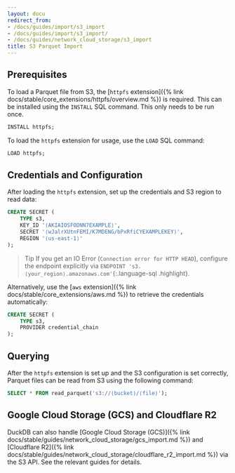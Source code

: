 ```yaml
---
layout: docu
redirect_from:
- /docs/guides/import/s3_import
- /docs/guides/import/s3_import/
- /docs/guides/network_cloud_storage/s3_import
title: S3 Parquet Import
---
```


## Prerequisites

To load a Parquet file from S3, the [`httpfs` extension]({% link docs/stable/core_extensions/httpfs/overview.md %}) is required. This can be installed using the `INSTALL` SQL command. This only needs to be run once.

```sql
INSTALL httpfs;
```

To load the `httpfs` extension for usage, use the `LOAD` SQL command:

```sql
LOAD httpfs;
```

## Credentials and Configuration

After loading the `httpfs` extension, set up the credentials and S3 region to read data:

```sql
CREATE SECRET (
    TYPE s3,
    KEY_ID '⟨AKIAIOSFODNN7EXAMPLE⟩',
    SECRET '⟨wJalrXUtnFEMI/K7MDENG/bPxRfiCYEXAMPLEKEY⟩',
    REGION '⟨us-east-1⟩'
);
```

> Tip If you get an IO Error (`Connection error for HTTP HEAD`), configure the endpoint explicitly via `ENDPOINT 's3.⟨your_region⟩.amazonaws.com'`{:.language-sql .highlight}.

Alternatively, use the [`aws` extension]({% link docs/stable/core_extensions/aws.md %}) to retrieve the credentials automatically:

```sql
CREATE SECRET (
    TYPE s3,
    PROVIDER credential_chain
);
```

## Querying

After the `httpfs` extension is set up and the S3 configuration is set correctly, Parquet files can be read from S3 using the following command:

```sql
SELECT * FROM read_parquet('s3://⟨bucket⟩/⟨file⟩');
```

## Google Cloud Storage (GCS) and Cloudflare R2

DuckDB can also handle [Google Cloud Storage (GCS)]({% link docs/stable/guides/network_cloud_storage/gcs_import.md %}) and [Cloudflare R2]({% link docs/stable/guides/network_cloud_storage/cloudflare_r2_import.md %}) via the S3 API.
See the relevant guides for details.
